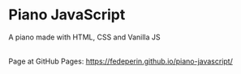 # Piano JavaScript
A piano made with HTML, CSS and Vanilla JS <br><br>

Page at GitHub Pages: https://fedeperin.github.io/piano-javascript/